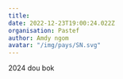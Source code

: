 ```yaml
---
title: 
date: 2022-12-23T19:00:24.022Z
organisation: Pastef
author: Amdy ngom
avatar: "/img/pays/SN.svg"
---
```


2024 dou bok